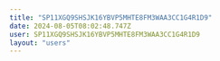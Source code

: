 ```yaml
---
title: "SP11XGQ9SHSJK16YBVP5MHTE8FM3WAA3CC1G4R1D9"
date: 2024-08-05T08:02:48.747Z
user: SP11XGQ9SHSJK16YBVP5MHTE8FM3WAA3CC1G4R1D9
layout: "users"
---
```

    